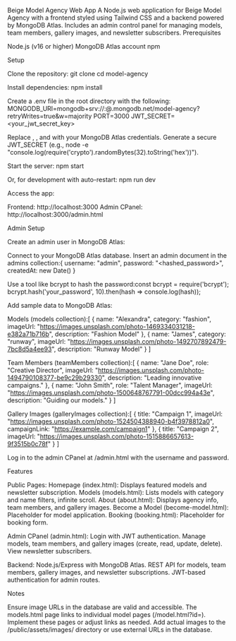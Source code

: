 Beige Model Agency Web App
A Node.js web application for Beige Model Agency with a frontend styled using Tailwind CSS and a backend powered by MongoDB Atlas. Includes an admin control panel for managing models, team members, gallery images, and newsletter subscribers.
Prerequisites

Node.js (v16 or higher)
MongoDB Atlas account
npm

Setup

Clone the repository:
git clone <repository-url>
cd model-agency


Install dependencies:
npm install


Create a .env file in the root directory with the following:
MONGODB_URI=mongodb+srv://<username>:<password>@<cluster-name>.mongodb.net/model-agency?retryWrites=true&w=majority
PORT=3000
JWT_SECRET=<your_jwt_secret_key>


Replace <username>, <password>, and <cluster-name> with your MongoDB Atlas credentials.
Generate a secure JWT_SECRET (e.g., node -e "console.log(require('crypto').randomBytes(32).toString('hex'))").


Start the server:
npm start

Or, for development with auto-restart:
npm run dev


Access the app:

Frontend: http://localhost:3000
Admin CPanel: http://localhost:3000/admin.html



Admin Setup

Create an admin user in MongoDB Atlas:

Connect to your MongoDB Atlas database.
Insert an admin document in the admins collection:{
  username: "admin",
  password: "<hashed_password>",
  createdAt: new Date()
}

Use a tool like bcrypt to hash the password:const bcrypt = require('bcrypt');
bcrypt.hash('your_password', 10).then(hash => console.log(hash));




Add sample data to MongoDB Atlas:

Models (models collection):[
  { name: "Alexandra", category: "fashion", imageUrl: "https://images.unsplash.com/photo-1469334031218-e382a71b716b", description: "Fashion Model" },
  { name: "James", category: "runway", imageUrl: "https://images.unsplash.com/photo-1492707892479-7bc8d5a4ee93", description: "Runway Model" }
]


Team Members (teamMembers collection):[
  { name: "Jane Doe", role: "Creative Director", imageUrl: "https://images.unsplash.com/photo-1494790108377-be9c29b29330", description: "Leading innovative campaigns." },
  { name: "John Smith", role: "Talent Manager", imageUrl: "https://images.unsplash.com/photo-1500648767791-00dcc994a43e", description: "Guiding our models." }
]


Gallery Images (galleryImages collection):[
  { title: "Campaign 1", imageUrl: "https://images.unsplash.com/photo-1524504388940-b4f3978812a0", campaignLink: "https://example.com/campaign1" },
  { title: "Campaign 2", imageUrl: "https://images.unsplash.com/photo-1515886657613-9f3515b0c78f" }
]




Log in to the admin CPanel at /admin.html with the username and password.


Features

Public Pages:
Homepage (index.html): Displays featured models and newsletter subscription.
Models (models.html): Lists models with category and name filters, infinite scroll.
About (about.html): Displays agency info, team members, and gallery images.
Become a Model (become-model.html): Placeholder for model application.
Booking (booking.html): Placeholder for booking form.


Admin CPanel (admin.html):
Login with JWT authentication.
Manage models, team members, and gallery images (create, read, update, delete).
View newsletter subscribers.


Backend:
Node.js/Express with MongoDB Atlas.
REST API for models, team members, gallery images, and newsletter subscriptions.
JWT-based authentication for admin routes.



Notes

Ensure image URLs in the database are valid and accessible.
The models.html page links to individual model pages (/model.html?id=<id>). Implement these pages or adjust links as needed.
Add actual images to the /public/assets/images/ directory or use external URLs in the database.

